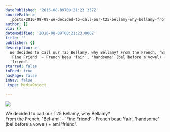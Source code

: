 ```yaml
---
datePublished: '2016-08-09T08:21:23.337Z'
sourcePath: >-
  _posts/2016-08-09-we-decided-to-call-our-t25-bellamy-why-bellamy-from-the-fr.md
author: []
via: {}
dateModified: '2016-08-09T08:21:23.000Z'
title: ''
publisher: {}
description: >-
  We decided to call our T25 Bellamy, why Bellamy? From the French, ‘Bel-ami’ -
  'Fine Friend' - French beau 'fair', 'handsome' (bel before a vowel) + ami
  'friend'.
starred: false
inFeed: true
hasPage: false
inNav: false
_type: MediaObject

---
```

![](https://the-grid-user-content.s3-us-west-2.amazonaws.com/aa8a762f-693b-4e31-bd59-134570a0905d.jpg)

We decided to call our T25 Bellamy, why Bellamy?  
From the French, 'Bel-ami' - 'Fine Friend' - French beau 'fair', 'handsome' (bel before a vowel) + ami 'friend'.